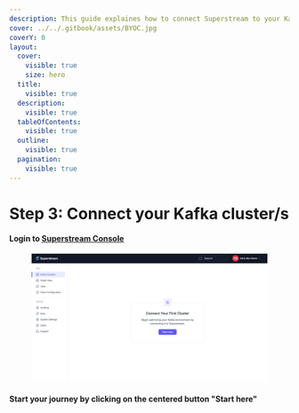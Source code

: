 ```yaml
---
description: This guide explaines how to connect Superstream to your Kafka cluster/s
cover: ../../.gitbook/assets/BYOC.jpg
coverY: 0
layout:
  cover:
    visible: true
    size: hero
  title:
    visible: true
  description:
    visible: true
  tableOfContents:
    visible: true
  outline:
    visible: true
  pagination:
    visible: true
---
```


# Step 3: Connect your Kafka cluster/s

#### Login to [Superstream Console](https://app.superstream.ai)

<figure><img src="../../.gitbook/assets/Screenshot 2025-01-14 at 11.45.21.png" alt=""><figcaption></figcaption></figure>

#### Start your journey by clicking on the centered button "Start here"
